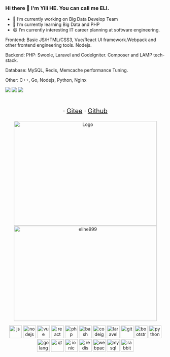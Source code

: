 ### Hi there 👋 I'm Yili HE. You can call me ELI.

- 🔭 I’m currently working on Big Data Develop Team
- 🌱 I’m currently learning Big Data and PHP
- 😄 I’m currently interesting IT career planning at software engineering.

Frontend:
Basic JS/HTML/CSS3, Vue/React UI framework.Webpack and other frontend engineering tools. Nodejs.

Backend:
PHP: Swoole, Laravel and Codelgniter. Composer and LAMP tech-stack.

Database:
MySQL, Redis, Memcache performance Tuning.

Other: C++, Go, Nodejs, Python, Nginx


![](https://github-profile-summary-cards.vercel.app/api/cards/profile-details?username=elihe999&theme=github)
![](https://github-profile-summary-cards.vercel.app/api/cards/repos-per-language?username=elihe999&theme=github)
![](https://github-profile-summary-cards.vercel.app/api/cards/stats?username=elihe999&theme=github)


<p align="center" style="font-size: 20px">
  <br />
  ·
  <a href="https://gitee.com/elihe999">Gitee</a>
  ·
  <a href="https://github.com/elihe999">Github</a>
</p>

<p align="center">
  <a href="https://github.com/elihe999">
    <img src="https://github-readme-stats.vercel.app/api?username=elihe999&count_private=true&show_icons=true&theme=vue" alt="Logo" width="450" height="330" />
    <img src="https://github-readme-stats.vercel.app/api/top-langs/?username=elihe999&layout=compact&hide=Assembly,HTML" alt="elihe999" width="450" height="300" />
  </a>
</p>

<p align="center">
  <img src="https://www.vectorlogo.zone/logos/javascript/javascript-icon.svg" alt="js" width="40" height="40" />
  <img src="https://www.vectorlogo.zone/logos/nodejs/nodejs-icon.svg" alt="nodejs" width="40" height="40" /> 
  <img src="https://www.vectorlogo.zone/logos/vuejs/vuejs-icon.svg" alt="vue" width="40" height="40" />
  <img src="https://www.vectorlogo.zone/logos/reactjs/reactjs-icon.svg" alt="react" width="40" height="40" />
  <img src="https://www.vectorlogo.zone/logos/php/php-icon.svg" alt="php" width="40" height="40" />
  <img src="https://www.vectorlogo.zone/logos/gnu_bash/gnu_bash-icon.svg" alt="bash" width="40" height="40" />
  <img src="https://cdn.worldvectorlogo.com/logos/codeigniter.svg" alt="codeigniter" width="40" height="40" />
  <img src="https://www.vectorlogo.zone/logos/laravel/laravel-icon.svg" alt="laravel" width="40" height="40" />
  <img src="https://www.vectorlogo.zone/logos/git-scm/git-scm-icon.svg" alt="git" width="40" height="40" />
  <img src="https://www.vectorlogo.zone/logos/getbootstrap/getbootstrap-icon.svg" alt="bootstrap" width="40" height="40" />
  <img src="https://www.vectorlogo.zone/logos/python/python-icon.svg" alt="python" width="40" height="40" />
  <img src="https://www.vectorlogo.zone/logos/golang/golang-icon.svg" alt="golang" width="40" height="40" />
  <img src="https://www.vectorlogo.zone/logos/qtio/qtio-icon.svg" alt="qt" width="40" height="40" />
  <img src="https://www.vectorlogo.zone/logos/ionicframework/ionicframework-icon.svg" alt="ionic" width="40" height="40" />
  <img src="https://www.vectorlogo.zone/logos/redis/redis-icon.svg" alt="redis" width="40" height="40" />
  <img src="https://www.vectorlogo.zone/logos/js_webpack/js_webpack-icon.svg" alt="webpack" width="40" height="40" />
  <img src="https://www.vectorlogo.zone/logos/mysql/mysql-icon.svg" alt="mysql" width="40" height="40" />
  <img src="https://www.vectorlogo.zone/logos/rabbitmq/rabbitmq-icon.svg" alt="rabbitmq" width="40" height="40" />
  
</p>

<!--
**elihe999/elihe999** is a ✨ _special_ ✨ repository because its `README.md` (this file) appears on your GitHub profile.

Here are some ideas to get you started:

- 🔭 I’m currently working on ...
- 🌱 I’m currently learning ...
- 👯 I’m looking to collaborate on ...
- 🤔 I’m looking for help with ...
- 💬 Ask me about ...
- 📫 How to reach me: ...
- 😄 Pronouns: ...
- ⚡ Fun fact: ...
-->
